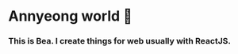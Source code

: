 # Annyeong world 👋

### This is Bea. I create things for web usually with ReactJS.
<!--
[![ko-fi](https://ko-fi.com/img/githubbutton_sm.svg)](https://ko-fi.com/J3J82Q1KJ)
-->
<!--
**baeyacorpuz/baeyacorpuz** is a ✨ _special_ ✨ repository because its `README.md` (this file) appears on your GitHub profile.

Here are some ideas to get you started:

- 🔭 I’m currently working on ...
- 🌱 I’m currently learning ...
- 👯 I’m looking to collaborate on ...
- 🤔 I’m looking for help with ...
- 💬 Ask me about ...
- 📫 How to reach me: ...
- 😄 Pronouns: ...
- ⚡ Fun fact: ...
-->
